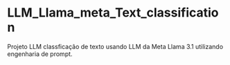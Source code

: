 # LLM_Llama_meta_Text_classification
Projeto LLM classficação de texto usando LLM da Meta Llama 3.1 utilizando engenharia de prompt.
